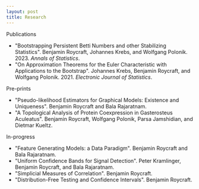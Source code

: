 ```yaml
---
layout: post
title: Research
---
```


Publications

- "Bootstrapping Persistent Betti Numbers and other Stabilizing Statistics". Benjamin Roycraft, Johannes Krebs, and Wolfgang Polonik. 2023. *Annals of Statistics*.
- "On Approximation Theorems for the Euler Characteristic with Applications to the Bootstrap". Johannes Krebs, Benjamin Roycraft, and Wolfgang Polonik. 2021. *Electronic Journal of Statistics*.

Pre-prints

- "Pseudo-likelihood Estimators for Graphical Models: Existence and Uniqueness". Benjamin Roycraft and Bala Rajaratnam.
- "A Topological Analysis of Protein Coexpression in Gasterosteus Aculeatus". Benjamin Roycraft, Wolfgang Polonik, Parsa Jamshidian, and Dietmar Kueltz.

In-progress

- "Feature Generating Models: a Data Paradigm". Benjamin Roycraft and Bala Rajaratnam.
- "Uniform Confidence Bands for Signal Detection". Peter Kramlinger, Benjamin Roycraft, and Bala Rajaratnam.
- "Simplicial Measures of Correlation". Benjamin Roycraft.
- "Distribution-Free Testing and Confidence Intervals". Benjamin Roycraft.
